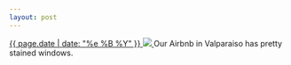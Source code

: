 ```yaml
---
layout: post
---
```


<p>
  <a href="/118">
    <time>{{ page.date | date: "%e %B %Y" }}</time>
    <img src="{{ site.assets_url }}/118.jpg">
  </a>
  Our Airbnb in Valparaiso has pretty stained windows.
</p>
